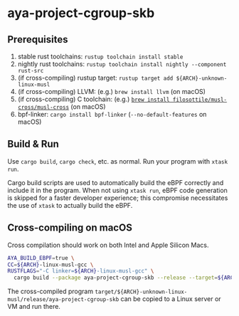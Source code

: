 # aya-project-cgroup-skb

## Prerequisites

1. stable rust toolchains: `rustup toolchain install stable`
1. nightly rust toolchains: `rustup toolchain install nightly --component rust-src`
1. (if cross-compiling) rustup target: `rustup target add ${ARCH}-unknown-linux-musl`
1. (if cross-compiling) LLVM: (e.g.) `brew install llvm` (on macOS)
1. (if cross-compiling) C toolchain: (e.g.) [`brew install filosottile/musl-cross/musl-cross`](https://github.com/FiloSottile/homebrew-musl-cross) (on macOS)
1. bpf-linker: `cargo install bpf-linker` (`--no-default-features` on macOS)

## Build & Run

Use `cargo build`, `cargo check`, etc. as normal. Run your program with `xtask run`.

Cargo build scripts are used to automatically build the eBPF correctly and include it in the
program. When not using `xtask run`, eBPF code generation is skipped for a faster developer
experience; this compromise necessitates the use of `xtask` to actually build the eBPF.

## Cross-compiling on macOS

Cross compilation should work on both Intel and Apple Silicon Macs.

```bash
AYA_BUILD_EBPF=true \
CC=${ARCH}-linux-musl-gcc \
RUSTFLAGS="-C linker=${ARCH}-linux-musl-gcc" \
  cargo build --package aya-project-cgroup-skb --release --target=${ARCH}-unknown-linux-musl
```
The cross-compiled program `target/${ARCH}-unknown-linux-musl/release/aya-project-cgroup-skb` can be
copied to a Linux server or VM and run there.
